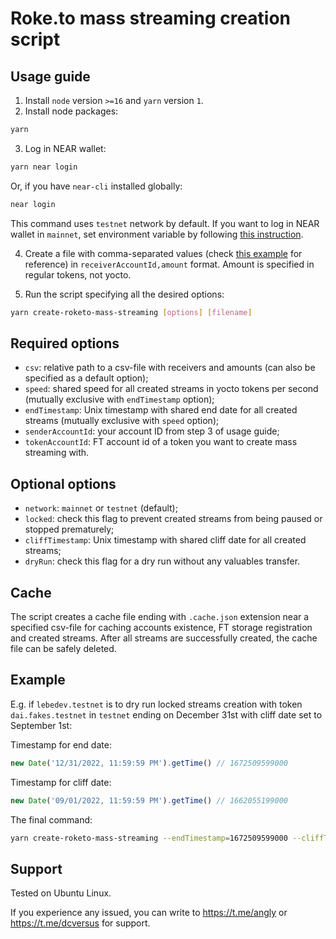 # Roke.to mass streaming creation script

## Usage guide

1. Install `node` version `>=16` and `yarn` version `1`.
2. Install node packages:

```bash
yarn
```

3. Log in NEAR wallet:

```bash
yarn near login
```

Or, if you have `near-cli` installed globally:

```bash
near login
```

This command uses `testnet` network by default. If you want to log in NEAR wallet in `mainnet`, set environment variable by following [this instruction](https://docs.near.org/docs/tools/near-cli#network-selection).

4. Create a file with comma-separated values (check [this example](example/example.csv) for reference) in `receiverAccountId,amount` format. Amount is specified in regular tokens, not yocto.

5. Run the script specifying all the desired options:

```bash
yarn create-roketo-mass-streaming [options] [filename]
```

## Required options

* `csv`: relative path to a csv-file with receivers and amounts (can also be specified as a default option);
* `speed`: shared speed for all created streams in yocto tokens per second (mutually exclusive with `endTimestamp` option);
* `endTimestamp`: Unix timestamp with shared end date for all created streams (mutually exclusive with `speed` option);
* `senderAccountId`: your account ID from step 3 of usage guide;
* `tokenAccountId`: FT account id of a token you want to create mass streaming with.

## Optional options
* `network`: `mainnet` or `testnet` (default);
* `locked`: check this flag to prevent created streams from being paused or stopped prematurely;
* `cliffTimestamp`: Unix timestamp with shared cliff date for all created streams;
* `dryRun`: check this flag for a dry run without any valuables transfer.

## Cache

The script creates a cache file ending with `.cache.json` extension near a specified csv-file for caching accounts existence, FT storage registration and created streams. After all streams are successfully created, the cache file can be safely deleted.

## Example

E.g. if `lebedev.testnet` is to dry run locked streams creation with token `dai.fakes.testnet` in `testnet` ending on December 31st with cliff date set to September 1st:

Timestamp for end date:

```js
new Date('12/31/2022, 11:59:59 PM').getTime() // 1672509599000
```

Timestamp for cliff date:

```js
new Date('09/01/2022, 11:59:59 PM').getTime() // 1662055199000
```

The final command:

```bash
yarn create-roketo-mass-streaming --endTimestamp=1672509599000 --cliffTimestamp=1662055199000 --senderAccountId=lebedev.testnet --tokenAccountId=dai.fakes.testnet --dryRun --locked example/example.csv
```

## Support

Tested on Ubuntu Linux.

If you experience any issued, you can write to https://t.me/angly or https://t.me/dcversus for support.
